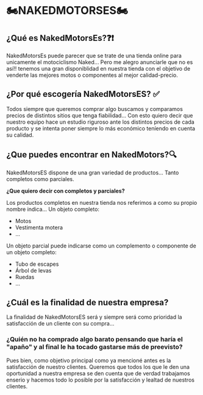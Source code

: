# 🏍️NAKEDMOTORSES🏍️

## ¿Qué es NakedMotorsEs?❓❗
NakedMotorsEs puede parecer que se trate de una tienda online para unicamente el motociclismo Naked...
Pero me alegro anunciarle que no es así!! tenemos una gran disponiblidad en nuestra tienda con el objetivo de venderte las mejores motos o componentes al mejor calidad-precio.

## ¿Por qué escogería NakedMotorsES? ✅

Todos siempre que queremos comprar algo buscamos y comparamos precios de distintos sitios que tenga fiabilidad...
Con esto quiero decir que nuestro equipo hace un estudio riguroso ante los distintos precios de cada producto y se intenta poner siempre lo más económico teníendo en cuenta su calidad.

## ¿Que puedes encontrar en NakedMotors?🔍

NakedMotorsES dispone de una gran variedad de productos... Tanto completos como parciales.

**¿Que quiero decir con completos y parciales?**

Los productos completos en nuestra tienda nos referimos a como su propio nombre indica... Un objeto completo:

- Motos
- Vestimenta motera
- ...

Un objeto parcial puede indicarse como un complemento o componente de un objeto completo:

- Tubo de escapes
- Árbol de levas
- Ruedas
- ...

## ¿Cuál es la finalidad de nuestra empresa?

La finalidad de NakedMotorsES será y siempre será como prioridad la satisfacción de un cliente con su compra...

### **¿Quién no ha comprado algo barato pensando que haría el "apaño" y al final le ha tocado gastarse más de preevisto?** 

Pues bien, como objetivo principal como ya mencioné antes es la satisfacción de nuestro clientes. Queremos que todos los que le den una oportunidad a nuestra empresa se den cuenta que de verdad trabajamos enserio y hacemos todo lo posible por la satisfacción y lealtad de nuestros clientes.
